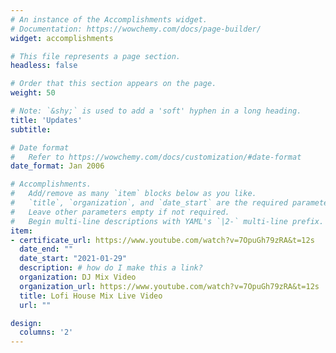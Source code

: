 ```yaml
---
# An instance of the Accomplishments widget.
# Documentation: https://wowchemy.com/docs/page-builder/
widget: accomplishments

# This file represents a page section.
headless: false

# Order that this section appears on the page.
weight: 50

# Note: `&shy;` is used to add a 'soft' hyphen in a long heading.
title: 'Updates'
subtitle:

# Date format
#   Refer to https://wowchemy.com/docs/customization/#date-format
date_format: Jan 2006

# Accomplishments.
#   Add/remove as many `item` blocks below as you like.
#   `title`, `organization`, and `date_start` are the required parameters.
#   Leave other parameters empty if not required.
#   Begin multi-line descriptions with YAML's `|2-` multi-line prefix.
item:
- certificate_url: https://www.youtube.com/watch?v=7OpuGh79zRA&t=12s
  date_end: ""
  date_start: "2021-01-29"
  description: # how do I make this a link?
  organization: DJ Mix Video
  organization_url: https://www.youtube.com/watch?v=7OpuGh79zRA&t=12s
  title: Lofi House Mix Live Video
  url: ""

design:
  columns: '2'
---
```

